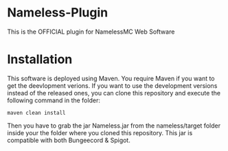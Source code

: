 # Nameless-Plugin
This is the OFFICIAL plugin for NamelessMC Web Software

# Installation
This software is deployed using Maven. You require Maven if you want to get the deevlopment verions. If you want to use the development versions instead of the released ones, you can clone this repository and execute the following command in the folder:
```
maven clean install
```
Then you have to grab the jar Nameless.jar from the nameless/target folder inside your the folder where you cloned this repository. This jar is compatible with both Bungeecord & Spigot.